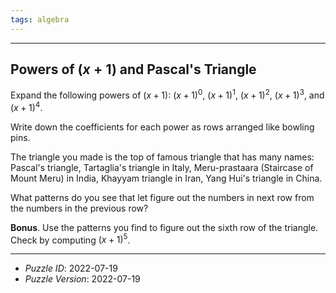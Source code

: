 ```yaml
---
tags: algebra
---
```


--------------------------------------------------------------------------------------------

## Powers of $(x+1)$ and Pascal's Triangle

Expand the following powers of $(x+1)$: $(x+1)^0$, $(x+1)^1$, $(x+1)^2$, $(x+1)^3$, and
$(x+1)^4$.

Write down the coefficients for each power as rows arranged like bowling pins.

The triangle you made is the top of famous triangle that has many names: Pascal's triangle,
Tartaglia's triangle in Italy, Meru-prastaara (Staircase of Mount Meru) in India,
Khayyam triangle in Iran, Yang Hui's triangle in China.

What patterns do you see that let figure out the numbers in next row from the numbers in
the previous row?

__Bonus__. Use the patterns you find to figure out the sixth row of the triangle. Check by
computing $(x+1)^5$.

--------------------------------------------------------------------------------------------

* _Puzzle ID_: 2022-07-19
* _Puzzle Version_: 2022-07-19
